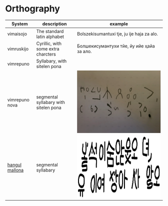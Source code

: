 Orthography
===

| System | description | example |
| ------ | ----------- | ------- |
| vimaisojo | The standard latin alphabet | Bolszekisumantuxi tje, ju ije haja za alo. |
| vimruskijo | Cyrillic, with some extra charcters | Болшекисумантухи тйе, йу ийе ҳайа за ало. |
| vimrepuno | Syllabary, with sitelen pona | |
| vimrepuno nova | segmental syllabary with sitelen pona | <img src="/uploads/imgs/orthography/vimrepuno-nova.webp" height="200" />|
| [hangul mallona](orthography/hangul-mallona.md) | segmental syllabary | <img src="/uploads/imgs/orthography/hangul-mallona.jpg" height="200" />
